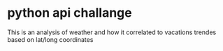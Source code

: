 # python api challange
 This is an analysis of weather and how it correlated to vacations trendes based on lat/long coordinates
